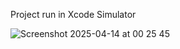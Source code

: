 Project run in Xcode Simulator

![Screenshot 2025-04-14 at 00 25 45](https://github.com/user-attachments/assets/3235ca70-9d2a-41a7-8a88-7aecab6b4024)

